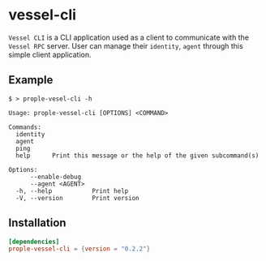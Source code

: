 # vessel-cli

`Vessel CLI` is a CLI application used as a client to communicate with the `Vessel RPC` server.
User can manage their `identity`, `agent` through this simple client application.

## Example

```shell
$ > prople-vesel-cli -h

Usage: prople-vessel-cli [OPTIONS] <COMMAND>

Commands:
  identity  
  agent     
  ping      
  help      Print this message or the help of the given subcommand(s)

Options:
      --enable-debug   
      --agent <AGENT>  
  -h, --help           Print help
  -V, --version        Print version
```

## Installation

```toml
[dependencies]
prople-vessel-cli = {version = "0.2.2"}
```